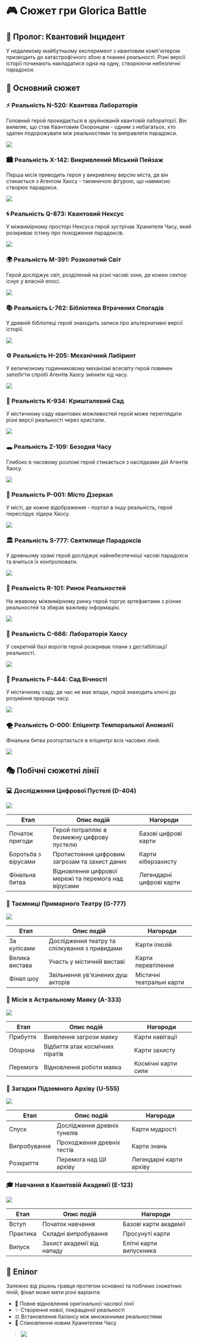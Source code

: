 # 🎮 Сюжет гри Glorica Battle

## 🌟 Пролог: Квантовий Інцидент
У недалекому майбутньому експеримент з квантовим комп'ютером призводить до катастрофічного збою в тканині реальності. Різні версії історії починають накладатися одна на одну, створюючи небезпечні парадокси.

## 🌌 Основний сюжет

### ⚡ Реальність N-520: Квантова Лабораторія 
Головний герой прокидається в зруйнованій квантовій лабораторії. Він виявляє, що став Квантовим Охоронцем - одним з небагатьох, хто здатен подорожувати між реальностями та виправляти парадокси.

![](https://raw.githubusercontent.com/TeslenkoPavlo/Game-Glorica-Battle/refs/heads/main/docs/other/img1.png)

### 🏙️ Реальність X-142: Викривлений Міський Пейзаж
Перша місія приводить героя у викривлену версію міста, де він стикається з Агентом Хаосу - таємничою фігурою, що навмисно створює парадокси.

![](https://raw.githubusercontent.com/TeslenkoPavlo/Game-Glorica-Battle/refs/heads/main/docs/other/img2.png)

### 🌀 Реальність Q-873: Квантовий Нексус
У міжвимірному просторі Нексуса герой зустрічає Хранителя Часу, який розкриває істину про походження парадоксів.

![](https://raw.githubusercontent.com/TeslenkoPavlo/Game-Glorica-Battle/refs/heads/main/docs/other/img3.png)

### 🌍 Реальність M-391: Розколотий Світ
Герой досліджує світ, розділений на різні часові зони, де кожен сектор існує у власній епосі.

![](https://raw.githubusercontent.com/TeslenkoPavlo/Game-Glorica-Battle/refs/heads/main/docs/other/img4.png)

### 📚 Реальність L-762: Бібліотека Втрачених Спогадів
У древній бібліотеці герой знаходить записи про альтернативні версії історії.

![](https://raw.githubusercontent.com/TeslenkoPavlo/Game-Glorica-Battle/refs/heads/main/docs/other/img5.png)

### ⚙️ Реальність H-205: Механічний Лабіринт
У величезному годинниковому механізмі всесвіту герой повинен запобігти спробі Агентів Хаосу змінити хід часу.

![](https://raw.githubusercontent.com/TeslenkoPavlo/Game-Glorica-Battle/refs/heads/main/docs/other/img6.png)

### 🌺 Реальність K-934: Кришталевий Сад
У містичному саду квантових можливостей герой може переглядати різні версії реальності через кристали.

![](https://raw.githubusercontent.com/TeslenkoPavlo/Game-Glorica-Battle/refs/heads/main/docs/other/img7.png)

### 🕳️ Реальність Z-109: Безодня Часу
Глибоко в часовому розломі герой стикається з наслідками дій Агентів Хаосу.

![](https://raw.githubusercontent.com/TeslenkoPavlo/Game-Glorica-Battle/refs/heads/main/docs/other/img8.png)

### 🌆 Реальність P-001: Місто Дзеркал
У місті, де кожне відображення - портал в іншу реальність, герой переслідує лідера Хаосу.

![](https://raw.githubusercontent.com/TeslenkoPavlo/Game-Glorica-Battle/refs/heads/main/docs/other/img9.png)

### 🏛️ Реальність S-777: Святилище Парадоксів
У древньому храмі герой досліджує найнебезпечніші часові парадокси та вчиться їх контролювати.

![](https://raw.githubusercontent.com/TeslenkoPavlo/Game-Glorica-Battle/refs/heads/main/docs/other/img16.png)

### 🏪 Реальність R-101: Ринок Реальностей
На жвавому міжвимірному ринку герой торгує артефактами з різних реальностей та збирає важливу інформацію.

![](https://raw.githubusercontent.com/TeslenkoPavlo/Game-Glorica-Battle/refs/heads/main/docs/other/img17.png)

### 🔬 Реальність C-666: Лабораторія Хаосу
У секретній базі ворогів герой розкриває плани з дестабілізації реальності.

![](https://raw.githubusercontent.com/TeslenkoPavlo/Game-Glorica-Battle/refs/heads/main/docs/other/img18.png)

### 🌳 Реальність F-444: Сад Вічності
У містичному саду, де час не має влади, герой знаходить ключі до розуміння природи часу.

![](https://raw.githubusercontent.com/TeslenkoPavlo/Game-Glorica-Battle/refs/heads/main/docs/other/img19.png)

### 🌪️ Реальність O-000: Епіцентр Темпоральної Аномалії
Фінальна битва розгортається в епіцентрі всіх часових ліній.

![](https://raw.githubusercontent.com/TeslenkoPavlo/Game-Glorica-Battle/refs/heads/main/docs/other/img10.png)

## 🎭 Побічні сюжетні лінії

### 💻 Дослідження Цифрової Пустелі (D-404)

![](https://raw.githubusercontent.com/TeslenkoPavlo/Game-Glorica-Battle/refs/heads/main/docs/other/img11.png)

| Етап | Опис подій | Нагороди |
|------|------------|----------|
| Початок пригоди | Герой потрапляє в безмежну цифрову пустелю | Базові цифрові карти |
| Боротьба з вірусами | Протистояння цифровим загрозам та захист даних | Карти кіберзахисту |
| Фінальна битва | Відновлення цифрової мережі та перемога над вірусами | Легендарні цифрові карти |

### 👻 Таємниці Примарного Театру (G-777)

![](https://raw.githubusercontent.com/TeslenkoPavlo/Game-Glorica-Battle/refs/heads/main/docs/other/img12.png)

| Етап | Опис подій | Нагороди |
|------|------------|----------|
| За кулісами | Дослідження театру та спілкування з привидами | Карти ілюзій |
| Велика вистава | Участь у містичній виставі | Карти перевтілення |
| Фінал шоу | Звільнення ув'язнених душ акторів | Містичні театральні карти |

### 🌟 Місія в Астральному Маяку (A-333)

![](https://raw.githubusercontent.com/TeslenkoPavlo/Game-Glorica-Battle/refs/heads/main/docs/other/img13.png)

| Етап | Опис подій | Нагороди |
|------|------------|----------|
| Прибуття | Виявлення загрози маяку | Карти навігації |
| Оборона | Відбиття атак космічних піратів | Карти захисту |
| Перемога | Відновлення роботи маяка | Космічні карти сили |

### 📜 Загадки Підземного Архіву (U-555)

![](https://raw.githubusercontent.com/TeslenkoPavlo/Game-Glorica-Battle/refs/heads/main/docs/other/img14.png)

| Етап | Опис подій | Нагороди |
|------|------------|----------|
| Спуск | Дослідження древніх тунелів | Карти мудрості |
| Випробування | Проходження древніх тестів | Карти знань |
| Розкриття | Перемога над ШІ архіву | Легендарні карти архіву |

### 🎓 Навчання в Квантовій Академії (E-123)

![](https://raw.githubusercontent.com/TeslenkoPavlo/Game-Glorica-Battle/refs/heads/main/docs/other/img15.png)

| Етап | Опис подій | Нагороди |
|------|------------|----------|
| Вступ | Початок навчання | Базові карти академії |
| Практика | Складні випробування | Просунуті карти |
| Випуск | Захист академії від нападу | Елітні карти випускника |

## 🌟 Епілог
Залежно від рішень гравця протягом основної та побічних сюжетних ліній, фінал може мати різні варіанти:
- 🔄 Повне відновлення оригінальної часової лінії
- ✨ Створення нової, покращеної реальності
- ⚖️ Встановлення балансу між множинними реальностями
- 👑 Становлення новим Хранителем Часу

> ![](https://raw.githubusercontent.com/TeslenkoPavlo/Game-Glorica-Battle/refs/heads/main/docs/other/img20.png)
